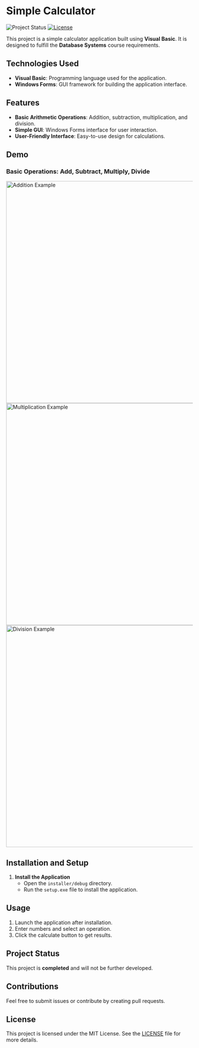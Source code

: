 # Simple Calculator

![Project Status](https://img.shields.io/badge/status-completed-brightgreen) [![License](https://img.shields.io/badge/license-MIT-blue)](./LICENSE)

This project is a simple calculator application built using **Visual Basic**. It is designed to fulfill the **Database Systems** course requirements.

## Technologies Used
- **Visual Basic**: Programming language used for the application.
- **Windows Forms**: GUI framework for building the application interface.

## Features
- **Basic Arithmetic Operations**: Addition, subtraction, multiplication, and division.
- **Simple GUI**: Windows Forms interface for user interaction.
- **User-Friendly Interface**: Easy-to-use design for calculations.

## Demo

### **Basic Operations: Add, Subtract, Multiply, Divide**

<img src="https://github.com/user-attachments/assets/04b23939-187d-4fe5-ab5d-dfb419358d22" alt="Addition Example" width="600">
<img src="https://github.com/user-attachments/assets/b193db25-4912-4a91-a359-dd563253b8ad" alt="Multiplication Example" width="600">
<img src="https://github.com/user-attachments/assets/a9f26ca2-a5c3-4ddf-ae99-df6252d71b87" alt="Division Example" width="600">

## Installation and Setup

1. **Install the Application**  
   - Open the `installer/debug` directory.  
   - Run the `setup.exe` file to install the application.

## Usage
1. Launch the application after installation.
2. Enter numbers and select an operation.
3. Click the calculate button to get results.

## Project Status
This project is **completed** and will not be further developed.

## Contributions
Feel free to submit issues or contribute by creating pull requests.

## License
This project is licensed under the MIT License. See the [LICENSE](LICENSE) file for more details.

